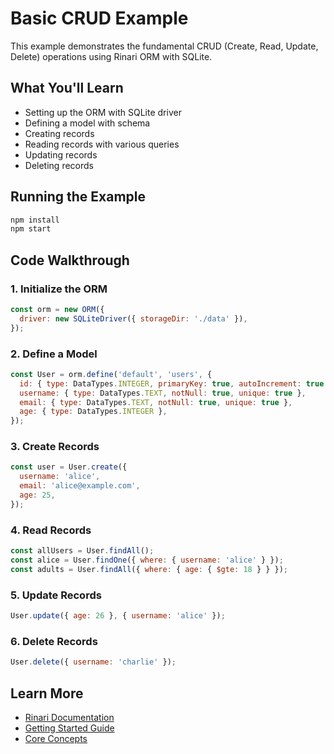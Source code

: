 # Basic CRUD Example

This example demonstrates the fundamental CRUD (Create, Read, Update, Delete) operations using Rinari ORM with SQLite.

## What You'll Learn

- Setting up the ORM with SQLite driver
- Defining a model with schema
- Creating records
- Reading records with various queries
- Updating records
- Deleting records

## Running the Example

```bash
npm install
npm start
```

## Code Walkthrough

### 1. Initialize the ORM

```javascript
const orm = new ORM({
  driver: new SQLiteDriver({ storageDir: './data' }),
});
```

### 2. Define a Model

```javascript
const User = orm.define('default', 'users', {
  id: { type: DataTypes.INTEGER, primaryKey: true, autoIncrement: true },
  username: { type: DataTypes.TEXT, notNull: true, unique: true },
  email: { type: DataTypes.TEXT, notNull: true, unique: true },
  age: { type: DataTypes.INTEGER },
});
```

### 3. Create Records

```javascript
const user = User.create({
  username: 'alice',
  email: 'alice@example.com',
  age: 25,
});
```

### 4. Read Records

```javascript
const allUsers = User.findAll();
const alice = User.findOne({ where: { username: 'alice' } });
const adults = User.findAll({ where: { age: { $gte: 18 } } });
```

### 5. Update Records

```javascript
User.update({ age: 26 }, { username: 'alice' });
```

### 6. Delete Records

```javascript
User.delete({ username: 'charlie' });
```

## Learn More

- [Rinari Documentation](../../docs/README.md)
- [Getting Started Guide](../../docs/guide/getting-started.md)
- [Core Concepts](../../docs/guide/core-concepts.md)
